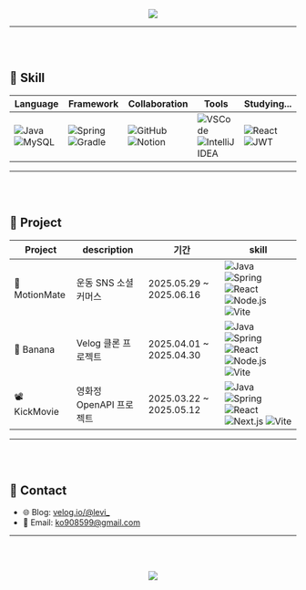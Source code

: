 <p align="center">
  <img src="https://capsule-render.vercel.app/api?type=waving&color=0:9AD0EC,50:CAE8F8,100:E0F7FA&height=200&section=header&text=Welcome%20to%20Kokeoung's%20GitHub!&fontSize=40&fontColor=ffffff" />
</p>

---
<br><br>

## 🐳 Skill

| Language | Framework | Collaboration | Tools | Studying... |
|-------|-------------|-------------|-----------|------------|
| ![Java](https://img.shields.io/badge/Java-007396?style=for-the-badge&logo=java&logoColor=white) ![MySQL](https://img.shields.io/badge/MySQL-4479A1?style=for-the-badge&logo=mysql&logoColor=white) | ![Spring](https://img.shields.io/badge/Spring-6DB33F?style=for-the-badge&logo=spring&logoColor=white) ![Gradle](https://img.shields.io/badge/Gradle-02303A?style=for-the-badge&logo=gradle&logoColor=white) | ![GitHub](https://img.shields.io/badge/GitHub-181717?style=for-the-badge&logo=github&logoColor=white) ![Notion](https://img.shields.io/badge/Notion-000000?style=for-the-badge&logo=notion&logoColor=white) | ![VSCode](https://img.shields.io/badge/VSCode-007ACC?style=for-the-badge&logo=visual-studio-code&logoColor=white) ![IntelliJ IDEA](https://img.shields.io/badge/IntelliJ%20IDEA-000000?style=for-the-badge&logo=intellij-idea&logoColor=white) | ![React](https://img.shields.io/badge/React-61DAFB?style=for-the-badge&logo=react&logoColor=black) ![JWT](https://img.shields.io/badge/JWT-000000?style=for-the-badge&logo=json-web-tokens&logoColor=white) |

---
<br><br>

## 🐲 Project

| Project | description | 기간 | skill |
|----------|------|------|------|
| 🦾 MotionMate | 운동 SNS 소셜커머스 | 2025.05.29 ~ 2025.06.16 | ![Java](https://img.shields.io/badge/Java-007396?style=for-the-badge&logo=java&logoColor=white) ![Spring](https://img.shields.io/badge/Spring-6DB33F?style=for-the-badge&logo=spring&logoColor=white) ![React](https://img.shields.io/badge/React-61DAFB?style=for-the-badge&logo=react&logoColor=black) ![Node.js](https://img.shields.io/badge/Node.js-339933?style=for-the-badge&logo=nodedotjs&logoColor=white) ![Vite](https://img.shields.io/badge/Vite-646CFF?style=for-the-badge&logo=vite&logoColor=white) |
| 🍌 Banana | Velog 클론 프로젝트 | 2025.04.01 ~ 2025.04.30 | ![Java](https://img.shields.io/badge/Java-007396?style=for-the-badge&logo=java&logoColor=white) ![Spring](https://img.shields.io/badge/Spring-6DB33F?style=for-the-badge&logo=spring&logoColor=white) ![React](https://img.shields.io/badge/React-61DAFB?style=for-the-badge&logo=react&logoColor=black) ![Node.js](https://img.shields.io/badge/Node.js-339933?style=for-the-badge&logo=nodedotjs&logoColor=white) ![Vite](https://img.shields.io/badge/Vite-646CFF?style=for-the-badge&logo=vite&logoColor=white) |
| 📽️ KickMovie | 영화정 OpenAPI 프로젝트 | 2025.03.22 ~ 2025.05.12 | ![Java](https://img.shields.io/badge/Java-007396?style=for-the-badge&logo=java&logoColor=white) ![Spring](https://img.shields.io/badge/Spring-6DB33F?style=for-the-badge&logo=spring&logoColor=white) ![React](https://img.shields.io/badge/React-61DAFB?style=for-the-badge&logo=react&logoColor=black) ![Next.js](https://img.shields.io/badge/Next.js-000000?style=for-the-badge&logo=nextdotjs&logoColor=white) ![Vite](https://img.shields.io/badge/Vite-646CFF?style=for-the-badge&logo=vite&logoColor=white) |

---
<br><br>

## 🐣 Contact

- 🌐 Blog: [velog.io/@levi_](https://velog.io/@levi_)
- 📧 Email: ko908599@gmail.com

---
<br><br>
<p align="center">
  <img src="https://github-readme-stats.vercel.app/api?username=kokeoung&show_icons=true&theme=tokyonight" />
</p>
